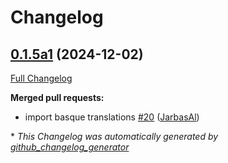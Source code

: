 # Changelog

## [0.1.5a1](https://github.com/OpenVoiceOS/ovos-skill-somafm/tree/0.1.5a1) (2024-12-02)

[Full Changelog](https://github.com/OpenVoiceOS/ovos-skill-somafm/compare/0.1.4...0.1.5a1)

**Merged pull requests:**

- import basque translations [\#20](https://github.com/OpenVoiceOS/ovos-skill-somafm/pull/20) ([JarbasAl](https://github.com/JarbasAl))



\* *This Changelog was automatically generated by [github_changelog_generator](https://github.com/github-changelog-generator/github-changelog-generator)*
